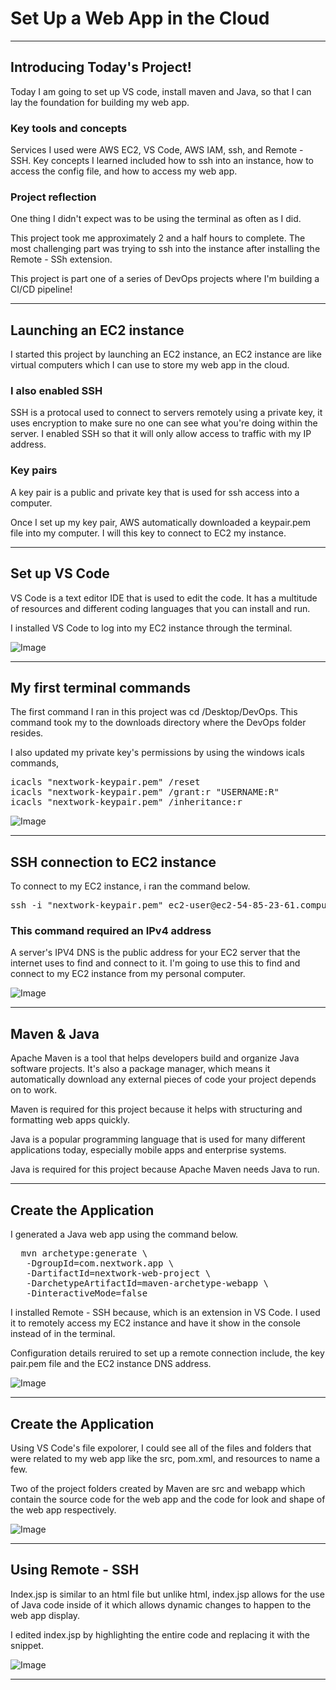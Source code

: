 
# Set Up a Web App in the Cloud


---


## Introducing Today's Project!

Today I am going to set up VS code, install maven and Java, so that I can lay the foundation for building my web app.

### Key tools and concepts

Services I used were AWS EC2, VS Code, AWS IAM, ssh, and  Remote - SSH. Key concepts I learned included how to ssh into an instance, how to access the config file, and how to access my web app.

### Project reflection

One thing I didn't expect was to be using the terminal as often as I did.

This project took me approximately 2 and a half hours to complete. The most challenging part was trying to ssh into the instance after installing the Remote - SSh extension.

This project is part one of a series of DevOps projects where I'm building a CI/CD pipeline!

---

## Launching an EC2 instance

I started this project by launching an EC2 instance, an EC2 instance are like virtual computers which I can use to store my web app in the cloud.

### I also enabled SSH

SSH is a protocal used to connect to servers remotely using a private key, it uses encryption to make sure no one can see what you're doing within the server. I enabled SSH so that it will only allow access to traffic with my IP address.

### Key pairs

A key pair is a public and private key that is used for ssh access into a computer.

Once I set up my key pair, AWS automatically downloaded a keypair.pem file into my computer. I will this key to connect to EC2 my instance.

---

## Set up VS Code

VS Code is a text editor IDE that is used to edit the code. It has a multitude of resources and different coding languages that you can install and run.

I installed VS Code to log into my EC2 instance through the terminal.

![Image](http://learn.nextwork.org/intense_azure_festive_sow/uploads/aws-devops-vscode_53d05e68)

---

## My first terminal commands

The first command I ran in this project was cd /Desktop/DevOps. This command took my to the downloads directory where the DevOps folder resides.

I also updated my private key's permissions by using the windows icals commands,

<pre>
icacls "nextwork-keypair.pem" /reset
icacls "nextwork-keypair.pem" /grant:r "USERNAME:R"
icacls "nextwork-keypair.pem" /inheritance:r
</pre>



![Image](http://learn.nextwork.org/intense_azure_festive_sow/uploads/aws-devops-vscode_9328ada1)

---

## SSH connection to EC2 instance

To connect to my EC2 instance, i ran the command below.
<pre>
ssh -i "nextwork-keypair.pem" ec2-user@ec2-54-85-23-61.compute-1.amazonaws.com
</pre>

### This command required an IPv4 address

A server's IPV4 DNS is the public address for your EC2 server that the internet uses to find and connect to it. I'm going to use this to find and connect to my EC2 instance from my personal computer.

![Image](http://learn.nextwork.org/intense_azure_festive_sow/uploads/aws-devops-vscode_e3069dca)

---

## Maven & Java

Apache Maven is a tool that helps developers build and organize Java software projects. It's also a package manager, which means it automatically download any external pieces of code your project depends on to work.

Maven is required for this project because it helps with structuring and formatting web apps quickly.

Java is a popular programming language that is used for many different applications today, especially mobile apps and enterprise systems.

Java is required for this project because Apache Maven needs Java to run.

---

## Create the Application

I generated a Java web app using the command below.
<pre>
  mvn archetype:generate \
   -DgroupId=com.nextwork.app \
   -DartifactId=nextwork-web-project \
   -DarchetypeArtifactId=maven-archetype-webapp \
   -DinteractiveMode=false
</pre>


I installed Remote - SSH because, which is an extension in VS Code. I used it to remotely access my EC2 instance and have it show in the console instead of in the terminal.

Configuration details reruired to set up a remote connection include, the key pair.pem file and the EC2 instance DNS address.

![Image](http://learn.nextwork.org/intense_azure_festive_sow/uploads/aws-devops-vscode_2939cf01)

---

## Create the Application

Using VS Code's file expolorer, I could see all of the files and folders that were related to my web app like the src, pom.xml, and resources to name a few.

Two of the project folders created by Maven are src and webapp which contain the source code for the web app and the code for look and shape of the web app respectively.

![Image](http://learn.nextwork.org/intense_azure_festive_sow/uploads/aws-devops-vscode_45f91fd7)

---

## Using Remote - SSH

Index.jsp is similar to an html file but unlike html, index.jsp allows for the use of Java code inside of it which allows dynamic changes to happen to the web app display.

I edited index.jsp by highlighting the entire code and replacing it with the snippet.

![Image](http://learn.nextwork.org/intense_azure_festive_sow/uploads/aws-devops-vscode_7a1de541)

---

